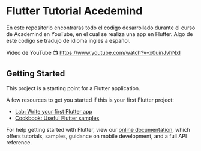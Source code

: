 # Flutter Tutorial Acedemind

En este repositorio encontraras todo el codigo desarrollado durante el curso de Academind en YouTube, en el cual se realiza una app en Flutter.
Algo de este codigo se tradujo de idioma ingles a español.

Video de YouTube 📺 https://www.youtube.com/watch?v=x0uinJvhNxI

## Getting Started

This project is a starting point for a Flutter application.

A few resources to get you started if this is your first Flutter project:

- [Lab: Write your first Flutter app](https://flutter.dev/docs/get-started/codelab)
- [Cookbook: Useful Flutter samples](https://flutter.dev/docs/cookbook)

For help getting started with Flutter, view our
[online documentation](https://flutter.dev/docs), which offers tutorials,
samples, guidance on mobile development, and a full API reference.
